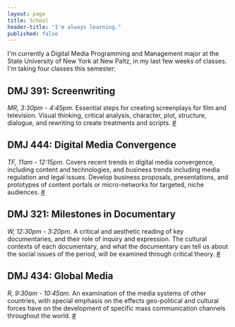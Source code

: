 ```yaml
---
layout: page
title: School
header-title: "I'm always learning."
published: false
---
```


I'm currently a Digital Media Programming and Management major at the State University of New York at New Paltz, in my last few weeks of classes. I'm taking four classes this semester:

## DMJ 391: Screenwriting
*MR, 3:30pm - 4:45pm.* Essential steps for creating screenplays for film and television. Visual thinking, critical analysis, character, plot, structure, dialogue, and rewriting to create treatments and scripts. [#](http://www.newpaltz.edu/ugc/las/digitalmedia_journ/coursedescriptions.php?course=DMJ391)

## DMJ 444: Digital Media Convergence
*TF, 11am - 12:15pm.* Covers recent trends in digital media convergence, including content and technologies, and business trends including media regulation and legal issues. Develop business proposals, presentations, and prototypes of content portals or micro-networks for targeted, niche audiences. [#](http://www.newpaltz.edu/ugc/las/digitalmedia_journ/coursedescriptions.php?course=DMJ444)

## DMJ 321: Milestones in Documentary
*W, 12:30pm - 3:20pm.* A critical and aesthetic reading of key documentaries, and their role of inquiry and expression. The cultural contexts of each documentary, and what the documentary can tell us about the social issues of the period, will be examined through critical theory. [#](http://www.newpaltz.edu/ugc/las/digitalmedia_journ/coursedescriptions.php?course=DMJ321)

## DMJ 434: Global Media
*R, 9:30am - 10:45am.* An examination of the media systems of other countries, with special emphasis on the effects geo-political and cultural forces have on the development of specific mass communication channels throughout the world. [#](http://www.newpaltz.edu/ugc/las/digitalmedia_journ/coursedescriptions.php?course=DMJ434)
